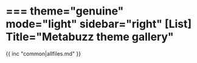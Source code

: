 ===
theme="genuine"
mode="light"
sidebar="right"
[List]
Title="Metabuzz theme gallery"
===

{{ inc "common|allfiles.md" }}



